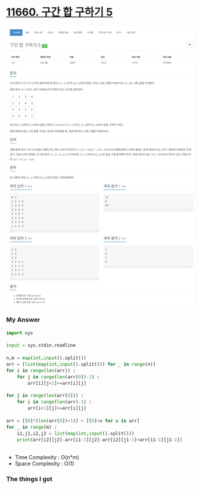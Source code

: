 # [11660. 구간 합 구하기 5](https://www.acmicpc.net/problem/11660)

![image](Problem.png)



### My Answer

```python
import sys

input = sys.stdin.readline

n,m = map(int,input().split())
arr = [list(map(int,input().split())) for _ in range(n)]
for i in range(len(arr)) : 
    for j in range(len(arr[0])-1) : 
        arr[i][j+1]+=arr[i][j]
        
for j in range(len(arr[0])) : 
    for i in range(len(arr)-1) : 
        arr[i+1][j]+=arr[i][j]
        
arr = [[0]*(len(arr[0])+1)] + [[0]+x for x in arr]
for _ in range(m) : 
    i1,j1,i2,j2 = list(map(int,input().split()))
    print(arr[i2][j2]-arr[i1-1][j2]-arr[i2][j1-1]+arr[i1-1][j1-1])
    
```

* Time Complexity : O(n*m)
* Space Complexity : O(1)



### The things I got
